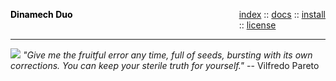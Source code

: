 <p>

 <span style="float:left; color: black;"><b>Dinamech Duo</b></span>
<span style="float:right">
<a href="index.html">index</a> 
:: <a href="docs.html">docs</a> 
:: <a href="install.html">install</a>  
:: <a href="license.html">license</a>  
</span><br clear=all>
<hr>
<img class=banner src="../etc/img/banner.png"> 
<em>"Give me the fruitful error any time, full of seeds, bursting with its own corrections.
You can keep your sterile truth for yourself."</em>
--&nbsp;Vilfredo Pareto
